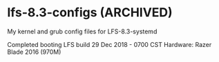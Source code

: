 # lfs-8.3-configs (ARCHIVED)
My kernel and grub config files for LFS-8.3-systemd

Completed booting LFS build 29 Dec 2018 - 0700 CST
Hardware: Razer Blade 2016 (970M)
